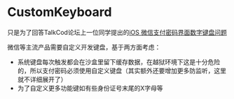 # CustomKeyboard
只是为了回答TalkCod论坛上一位同学提出的[iOS 微信支付密码界面数字键盘问题](http://talkcode.cc/topics/53)

微信等主流产品需要自定义开发键盘，基于两方面考虑：
+ 系统键盘每次触发都会在沙盒里留下缓存数据，在越狱环境下这是十分危险的，所以支付密码必须使用自定义键盘（其实额外还要增加更多防监听，这里就不详细展开了）
+ 为了自定义更多功能键如有些身份证号末尾的X字母等
